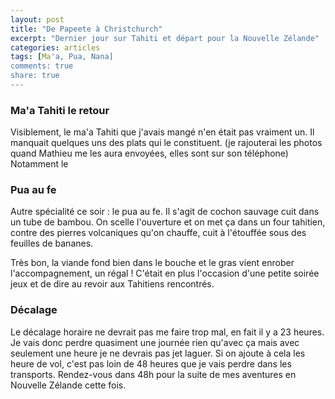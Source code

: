 ```yaml
---
layout: post
title: "De Papeete à Christchurch"
excerpt: "Dernier jour sur Tahiti et départ pour la Nouvelle Zélande"
categories: articles
tags: [Ma'a, Pua, Nana]
comments: true
share: true
---
```


### Ma'a Tahiti le retour

Visiblement, le ma'a Tahiti que j'avais mangé n'en était pas vraiment un. Il manquait quelques uns des plats qui le constituent.
(je rajouterai les photos quand Mathieu me les aura envoyées, elles sont sur son téléphone) Notamment le 

### Pua au fe

Autre spécialité ce soir : le pua au fe. Il s'agit de cochon sauvage cuit dans un tube de bambou.
On scelle l'ouverture et on met ça dans un four tahitien, contre des pierres volcaniques qu'on chauffe, cuit à l'étouffée sous des feuilles de bananes.

Très bon, la viande fond bien dans le bouche et le gras vient enrober l'accompagnement, un régal !
C'était en plus l'occasion d'une petite soirée jeux et de dire au revoir aux Tahitiens rencontrés.

### Décalage

Le décalage horaire ne devrait pas me faire trop mal, en fait il y a 23 heures.
Je vais donc perdre quasiment une journée rien qu'avec ça mais avec seulement une heure je ne devrais pas jet laguer. Si on ajoute à cela les heure de vol, c'est pas loin de 48 heures que je vais perdre dans les transports.
Rendez-vous dans 48h pour la suite de mes aventures en Nouvelle Zélande cette fois.
